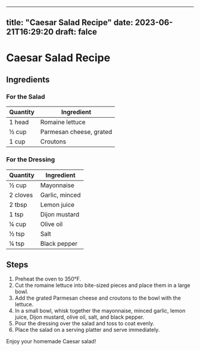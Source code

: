 
---
title: "Caesar Salad Recipe"
date: 2023-06-21T16:29:20
draft: falce
---

# Caesar Salad Recipe

## Ingredients
### For the Salad
| Quantity | Ingredient |
| --- | --- |
| 1 head | Romaine lettuce |
| ½ cup | Parmesan cheese, grated |
| 1 cup | Croutons |

### For the Dressing
| Quantity | Ingredient |
| --- | --- |
| ½ cup | Mayonnaise |
| 2 cloves | Garlic, minced |
| 2 tbsp | Lemon juice |
| 1 tsp | Dijon mustard |
| ¼ cup | Olive oil |
| ½ tsp | Salt |
| ¼ tsp | Black pepper |

## Steps
1. Preheat the oven to 350°F.
2. Cut the romaine lettuce into bite-sized pieces and place them in a large bowl.
3. Add the grated Parmesan cheese and croutons to the bowl with the lettuce.
4. In a small bowl, whisk together the mayonnaise, minced garlic, lemon juice, Dijon mustard, olive oil, salt, and black pepper.
5. Pour the dressing over the salad and toss to coat evenly.
6. Place the salad on a serving platter and serve immediately.

Enjoy your homemade Caesar salad!
